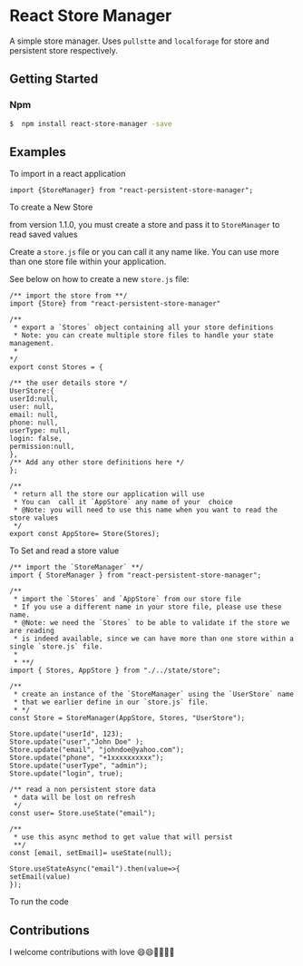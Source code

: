 # React Store Manager 
A simple store manager. Uses `pullstte` and `localforage` for store and persistent store respectively.

## Getting Started

### Npm

``` bash
$  npm install react-store-manager -save
```

## Examples
To import in a react application
``` es6
import {StoreManager} from "react-persistent-store-manager";

```
To create a New Store 

from version 1.1.0, you must create a store  and pass it to `StoreManager` to read saved values

Create a `store.js` file or you can call it any name like. You can  use 
more than one store file within your application.

See below on how to create a new `store.js` file:

``` es6 
/** import the store from **/
import {Store} from "react-persistent-store-manager"

/** 
 * export a `Stores` object containing all your store definitions
 * Note: you can create multiple store files to handle your state management.
 * 
*/
export const Stores = {

/** the user details store */
UserStore:{   
userId:null, 
user: null,
email: null,
phone: null,
userType: null,
login: false,
permission:null,
},
/** Add any other store definitions here */
};

/**
 * return all the store our application will use
 * You can  call it `AppStore` any name of your  choice
 * @Note: you will need to use this name when you want to read the store values
 */
export const AppStore= Store(Stores);

```

To Set and read a store  value

``` es6
/** import the `StoreManager` **/
import { StoreManager } from "react-persistent-store-manager";

/** 
 * import the `Stores` and `AppStore` from our store file 
 * If you use a different name in your store file, please use these name.
 * @Note: we need the `Stores` to be able to validate if the store we are reading 
 * is indeed available, since we can have more than one store within a single `store.js` file.
 * 
 * **/
import { Stores, AppStore } from "./../state/store";

/** 
 * create an instance of the `StoreManager` using the `UserStore` name
 * that we earlier define in our `store.js` file.  
 * */
const Store = StoreManager(AppStore, Stores, "UserStore");

Store.update("userId", 123);
Store.update("user","John Doe" );
Store.update("email", "johndoe@yahoo.com");
Store.update("phone", "+1xxxxxxxxxx");
Store.update("userType", "admin");
Store.update("login", true);

/** read a non persistent store data
 * data will be lost on refresh
 */
const user= Store.useState("email");

/** 
 * use this async method to get value that will persist
 **/
const [email, setEmail]= useState(null);

Store.useStateAsync("email").then(value=>{
setEmail(value)
});

```

To run the code


## Contributions

I welcome contributions with love 😄😄🌺🌺🎆🎆

